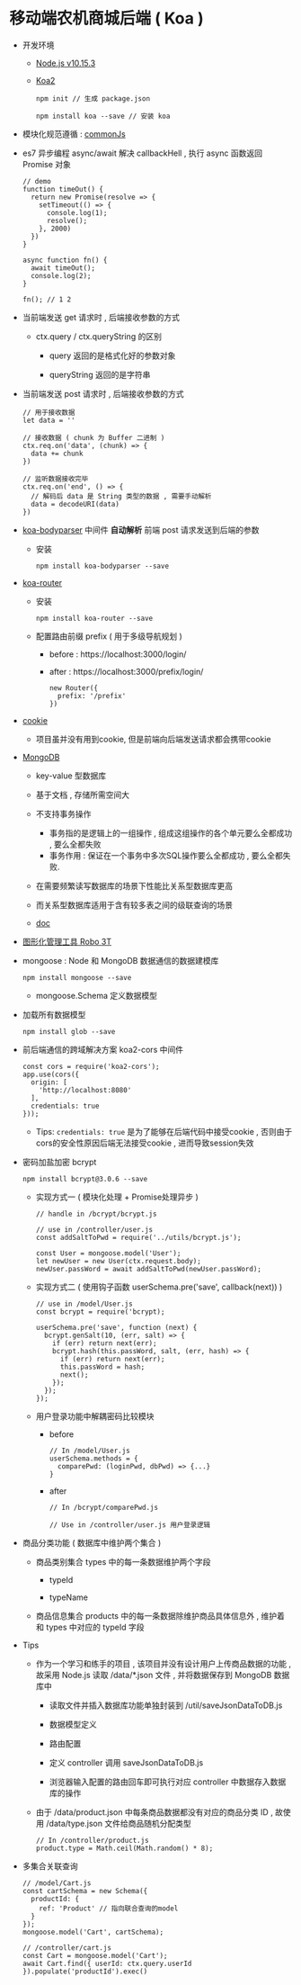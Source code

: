 # 移动端农机商城后端 ( Koa )

- 开发环境

  - [Node.js v10.15.3](https://nodejs.org/zh-cn/)

  - [Koa2](https://koa.bootcss.com/)

    ```
    npm init // 生成 package.json

    npm install koa --save // 安装 koa
    ```

- 模块化规范遵循 : [commonJs](http://javascript.ruanyifeng.com/nodejs/module.html)

- es7 异步编程 async/await 解决 callbackHell , 执行 async 函数返回 Promise 对象

  ```
  // demo
  function timeOut() {
    return new Promise(resolve => {
      setTimeout(() => {
        console.log(1);
        resolve();
      }, 2000)
    })
  }

  async function fn() {
    await timeOut();
    console.log(2);
  }

  fn(); // 1 2
  ```

- 当前端发送 get 请求时 , 后端接收参数的方式

  - ctx.query / ctx.queryString 的区别

    - query 返回的是格式化好的参数对象

    - queryString 返回的是字符串

- 当前端发送 post 请求时 , 后端接收参数的方式

  ```
  // 用于接收数据
  let data = ''

  // 接收数据 ( chunk 为 Buffer 二进制 )
  ctx.req.on('data', (chunk) => {
    data += chunk
  })

  // 监听数据接收完毕
  ctx.req.on('end', () => {
    // 解码后 data 是 String 类型的数据 , 需要手动解析
    data = decodeURI(data)
  })
  ```

- [koa-bodyparser](https://www.npmjs.com/package/koa-bodyparser) 中间件 **自动解析** 前端 post 请求发送到后端的参数

  - 安装

    ```
    npm install koa-bodyparser --save
    ```

- [koa-router](https://github.com/ZijianHe/koa-router)

  - 安装

    ```
    npm install koa-router --save
    ```

  - 配置路由前缀 prefix ( 用于多级导航规划 )

    - before : https://localhost:3000/login/

    - after : https://localhost:3000/prefix/login/

      ```
      new Router({
        prefix: '/prefix'
      })
      ```

- [cookie](http://javascript.ruanyifeng.com/bom/cookie.html)

  - 项目虽并没有用到cookie, 但是前端向后端发送请求都会携带cookie

- [MongoDB](https://www.mongodb.com)

  - key-value 型数据库

  - 基于文档 , 存储所需空间大

  - 不支持事务操作
    - 事务指的是逻辑上的一组操作 , 组成这组操作的各个单元要么全都成功 , 要么全都失败
    - 事务作用 : 保证在一个事务中多次SQL操作要么全都成功 , 要么全都失败.

  - 在需要频繁读写数据库的场景下性能比关系型数据库更高

  - 而关系型数据库适用于含有较多表之间的级联查询的场景

  - [doc](https://docs.mongodb.com/manual/)

- [图形化管理工具 Robo 3T](https://robomongo.org/)

- mongoose : Node 和 MongoDB 数据通信的数据建模库

  ```
  npm install mongoose --save    
  ```

  - mongoose.Schema 定义数据模型

- 加载所有数据模型

  ```
  npm install glob --save
  ```

- 前后端通信的跨域解决方案 koa2-cors 中间件

  ```
  const cors = require('koa2-cors');
  app.use(cors({
    origin: [
      'http://localhost:8080'
    ],
    credentials: true
  }));
  ```

    - Tips: ```credentials: true``` 是为了能够在后端代码中接受cookie , 否则由于cors的安全性原因后端无法接受cookie , 进而导致session失效
  
- 密码加盐加密 bcrypt

  ```
  npm install bcrypt@3.0.6 --save
  ```

  - 实现方式一 ( 模块化处理 + Promise处理异步 )

    ```
    // handle in /bcrypt/bcrypt.js

    // use in /controller/user.js
    const addSaltToPwd = require('../utils/bcrypt.js');
    
    const User = mongoose.model('User');
    let newUser = new User(ctx.request.body);
    newUser.passWord = await addSaltToPwd(newUser.passWord);
    ```

  - 实现方式二 ( 使用钩子函数 userSchema.pre('save', callback(next)) )

    ```
    // use in /model/User.js
    const bcrypt = require('bcrypt);
    
    userSchema.pre('save', function (next) {
      bcrypt.genSalt(10, (err, salt) => {
        if (err) return next(err);
        bcrypt.hash(this.passWord, salt, (err, hash) => {
          if (err) return next(err);
          this.passWord = hash;
          next();
        });
      });
    });
    ```

  - 用户登录功能中解耦密码比较模块

    - before

      ```
      // In /model/User.js
      userSchema.methods = {
        comparePwd: (loginPwd, dbPwd) => {...}
      }
      ```

    - after

      ```
      // In /bcrypt/comparePwd.js

      // Use in /controller/user.js 用户登录逻辑
      ```

- 商品分类功能 ( 数据库中维护两个集合 )

  - 商品类别集合 types 中的每一条数据维护两个字段

    - typeId

    - typeName

  - 商品信息集合 products 中的每一条数据除维护商品具体信息外 , 维护着和 types 中对应的 typeId 字段

- Tips

  - 作为一个学习和练手的项目 , 该项目并没有设计用户上传商品数据的功能 , 故采用 Node.js 读取 /data/*.json 文件 , 并将数据保存到 MongoDB 数据库中

    - 读取文件并插入数据库功能单独封装到 /util/saveJsonDataToDB.js

    - 数据模型定义

    - 路由配置

    - 定义 controller 调用 saveJsonDataToDB.js

    - 浏览器输入配置的路由回车即可执行对应 controller 中数据存入数据库的操作

  - 由于 /data/product.json 中每条商品数据都没有对应的商品分类 ID , 故使用 /data/type.json 文件给商品随机分配类型

    ```
    // In /controller/product.js
    product.type = Math.ceil(Math.random() * 8);
    ```

- 多集合关联查询

  ```
  // /model/Cart.js
  const cartSchema = new Schema({
    productId: {
      ref: 'Product' // 指向联合查询的model
    }
  });
  mongoose.model('Cart', cartSchema);

  // /controller/cart.js
  const Cart = mongoose.model('Cart');
  await Cart.find({ userId: ctx.query.userId }).populate('productId').exec()
  ```